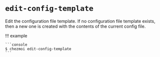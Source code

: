 # `edit-config-template`

Edit the configuration file template. If no configuration file template exists,
then a new one is created with the contents of the current config file.

!!! example

    ```console
    $ chezmoi edit-config-template
    ```
